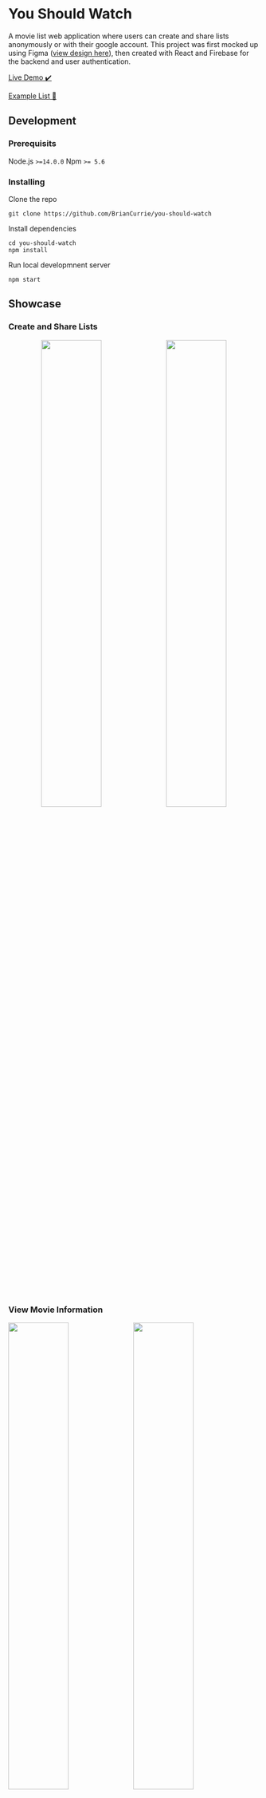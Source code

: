 # You Should Watch

A movie list web application where users can create and share lists anonymously or with their google account. This project was first mocked up using Figma ([view design here](https://www.figma.com/file/0U8yRbSoBSanT38E7Mlyn2/You-Should-Watch?node-id=0%3A1)), then created with React and Firebase for the backend and user authentication.

[Live Demo ✔️](https://briancurrie.github.io/you-should-watch/)

[Example List 📜](https://briancurrie.github.io/you-should-watch/#/list/kGPcrPoOCqMBvxvOKEvm)

## Development

### Prerequisits

Node.js <code>>=14.0.0</code>
Npm <code>>= 5.6</code>


### Installing

Clone the repo

```
git clone https://github.com/BrianCurrie/you-should-watch
```

Install dependencies 

```
cd you-should-watch
npm install
```
Run local developmnent server

```
npm start
```

## Showcase

### Create and Share Lists

<p align="center">
  <img src="https://i.imgur.com/UAvQstc.png" width="49%"/>
  <img src="https://i.imgur.com/3Rct8pJ.png" width="49%"/>
</p>

### View Movie Information

<p>
  <img src="https://i.imgur.com/zoplgps.png" width="49%" />
  <img src="https://i.imgur.com/HCNyU0h.png" width="49%" /> 
</p>

### Responsive and Mobile Friendly

<p align="center">
  <img src="https://i.imgur.com/y9rSlxK.png" width="32%" />
  <img src="https://i.imgur.com/ayau1gf.png" width="32%" /> 
  <img src="https://i.imgur.com/ycmUcFp.png" width="32%" /> 
</p>

### User Authentication and Social Media Sharing

<p align="center">
  <img src="https://i.imgur.com/8jjcvNJ.png" height='300px' />
  <img src="https://i.imgur.com/3ZwAhkT.png" width="60%" /> 
</p>
